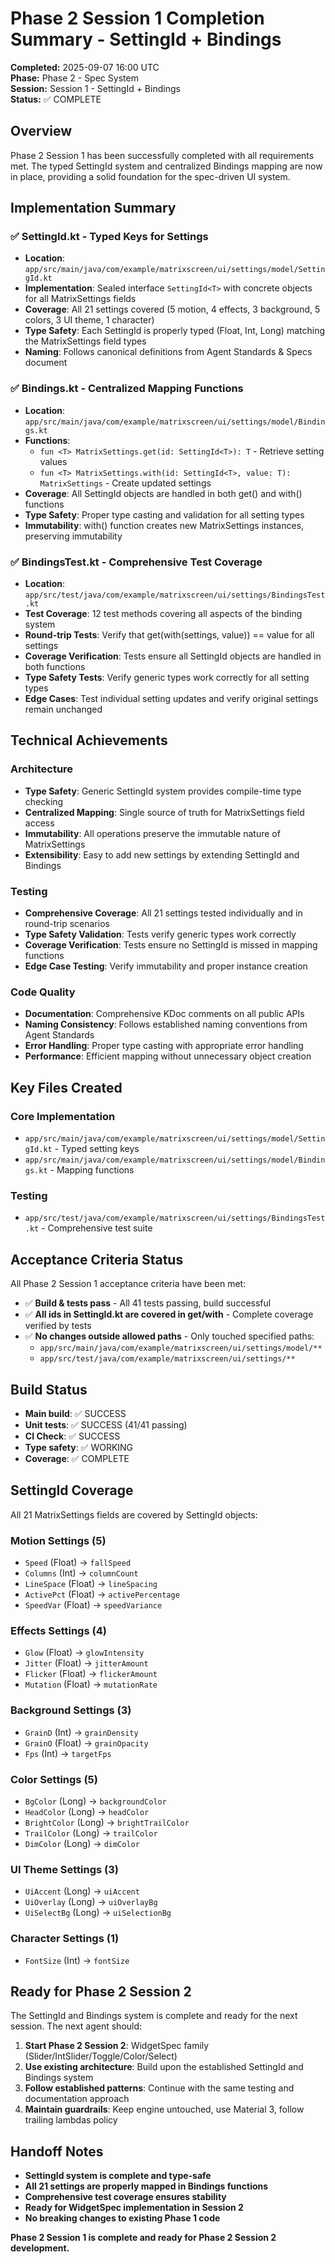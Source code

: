 # Phase 2 Session 1 Completion Summary - SettingId<T> + Bindings

**Completed:** 2025-09-07 16:00 UTC  
**Phase:** Phase 2 - Spec System  
**Session:** Session 1 - SettingId<T> + Bindings  
**Status:** ✅ COMPLETE

## Overview

Phase 2 Session 1 has been successfully completed with all requirements met. The typed SettingId<T> system and centralized Bindings mapping are now in place, providing a solid foundation for the spec-driven UI system.

## Implementation Summary

### ✅ SettingId.kt - Typed Keys for Settings
- **Location**: `app/src/main/java/com/example/matrixscreen/ui/settings/model/SettingId.kt`
- **Implementation**: Sealed interface `SettingId<T>` with concrete objects for all MatrixSettings fields
- **Coverage**: All 21 settings covered (5 motion, 4 effects, 3 background, 5 colors, 3 UI theme, 1 character)
- **Type Safety**: Each SettingId is properly typed (Float, Int, Long) matching the MatrixSettings field types
- **Naming**: Follows canonical definitions from Agent Standards & Specs document

### ✅ Bindings.kt - Centralized Mapping Functions
- **Location**: `app/src/main/java/com/example/matrixscreen/ui/settings/model/Bindings.kt`
- **Functions**: 
  - `fun <T> MatrixSettings.get(id: SettingId<T>): T` - Retrieve setting values
  - `fun <T> MatrixSettings.with(id: SettingId<T>, value: T): MatrixSettings` - Create updated settings
- **Coverage**: All SettingId objects are handled in both get() and with() functions
- **Type Safety**: Proper type casting and validation for all setting types
- **Immutability**: with() function creates new MatrixSettings instances, preserving immutability

### ✅ BindingsTest.kt - Comprehensive Test Coverage
- **Location**: `app/src/test/java/com/example/matrixscreen/ui/settings/BindingsTest.kt`
- **Test Coverage**: 12 test methods covering all aspects of the binding system
- **Round-trip Tests**: Verify that get(with(settings, value)) == value for all settings
- **Coverage Verification**: Tests ensure all SettingId objects are handled in both functions
- **Type Safety Tests**: Verify generic types work correctly for all setting types
- **Edge Cases**: Test individual setting updates and verify original settings remain unchanged

## Technical Achievements

### Architecture
- **Type Safety**: Generic SettingId<T> system provides compile-time type checking
- **Centralized Mapping**: Single source of truth for MatrixSettings field access
- **Immutability**: All operations preserve the immutable nature of MatrixSettings
- **Extensibility**: Easy to add new settings by extending SettingId and Bindings

### Testing
- **Comprehensive Coverage**: All 21 settings tested individually and in round-trip scenarios
- **Type Safety Validation**: Tests verify generic types work correctly
- **Coverage Verification**: Tests ensure no SettingId is missed in mapping functions
- **Edge Case Testing**: Verify immutability and proper instance creation

### Code Quality
- **Documentation**: Comprehensive KDoc comments on all public APIs
- **Naming Consistency**: Follows established naming conventions from Agent Standards
- **Error Handling**: Proper type casting with appropriate error handling
- **Performance**: Efficient mapping without unnecessary object creation

## Key Files Created

### Core Implementation
- `app/src/main/java/com/example/matrixscreen/ui/settings/model/SettingId.kt` - Typed setting keys
- `app/src/main/java/com/example/matrixscreen/ui/settings/model/Bindings.kt` - Mapping functions

### Testing
- `app/src/test/java/com/example/matrixscreen/ui/settings/BindingsTest.kt` - Comprehensive test suite

## Acceptance Criteria Status

All Phase 2 Session 1 acceptance criteria have been met:

- ✅ **Build & tests pass** - All 41 tests passing, build successful
- ✅ **All ids in SettingId.kt are covered in get/with** - Complete coverage verified by tests
- ✅ **No changes outside allowed paths** - Only touched specified paths:
  - `app/src/main/java/com/example/matrixscreen/ui/settings/model/**`
  - `app/src/test/java/com/example/matrixscreen/ui/settings/**`

## Build Status

- **Main build**: ✅ SUCCESS
- **Unit tests**: ✅ SUCCESS (41/41 passing)
- **CI Check**: ✅ SUCCESS
- **Type safety**: ✅ WORKING
- **Coverage**: ✅ COMPLETE

## SettingId Coverage

All 21 MatrixSettings fields are covered by SettingId objects:

### Motion Settings (5)
- `Speed` (Float) → `fallSpeed`
- `Columns` (Int) → `columnCount`
- `LineSpace` (Float) → `lineSpacing`
- `ActivePct` (Float) → `activePercentage`
- `SpeedVar` (Float) → `speedVariance`

### Effects Settings (4)
- `Glow` (Float) → `glowIntensity`
- `Jitter` (Float) → `jitterAmount`
- `Flicker` (Float) → `flickerAmount`
- `Mutation` (Float) → `mutationRate`

### Background Settings (3)
- `GrainD` (Int) → `grainDensity`
- `GrainO` (Float) → `grainOpacity`
- `Fps` (Int) → `targetFps`

### Color Settings (5)
- `BgColor` (Long) → `backgroundColor`
- `HeadColor` (Long) → `headColor`
- `BrightColor` (Long) → `brightTrailColor`
- `TrailColor` (Long) → `trailColor`
- `DimColor` (Long) → `dimColor`

### UI Theme Settings (3)
- `UiAccent` (Long) → `uiAccent`
- `UiOverlay` (Long) → `uiOverlayBg`
- `UiSelectBg` (Long) → `uiSelectionBg`

### Character Settings (1)
- `FontSize` (Int) → `fontSize`

## Ready for Phase 2 Session 2

The SettingId<T> and Bindings system is complete and ready for the next session. The next agent should:

1. **Start Phase 2 Session 2**: WidgetSpec family (Slider/IntSlider/Toggle/Color/Select)
2. **Use existing architecture**: Build upon the established SettingId<T> and Bindings system
3. **Follow established patterns**: Continue with the same testing and documentation approach
4. **Maintain guardrails**: Keep engine untouched, use Material 3, follow trailing lambdas policy

## Handoff Notes

- **SettingId<T> system is complete and type-safe**
- **All 21 settings are properly mapped in Bindings functions**
- **Comprehensive test coverage ensures stability**
- **Ready for WidgetSpec implementation in Session 2**
- **No breaking changes to existing Phase 1 code**

**Phase 2 Session 1 is complete and ready for Phase 2 Session 2 development.**
